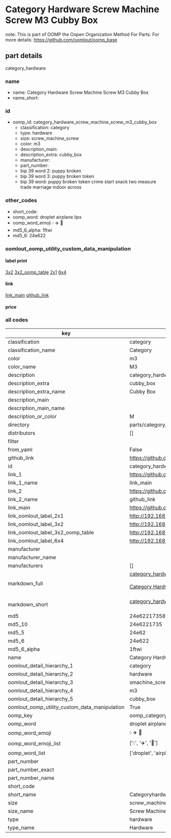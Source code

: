 # Category Hardware Screw Machine Screw M3 Cubby Box  

note: This is part of OOMP the Oopen Organization Method For Parts. For more details: https://github.com/oomlout/oomp_base

##  part details



category_hardware

### name
* name: Category Hardware Screw Machine Screw M3 Cubby Box
* name_short: 
### id
* oomp_id: category_hardware_screw_machine_screw_m3_cubby_box
  * classification: category
  * type: hardware
  * size: screw_machine_screw
  * color: m3
  * description_main: 
  * description_extra: cubby_box
  * manufacturer: 
  * part_number: 
  * bip 39 word 2: puppy broken
  * bip 39 word 3: puppy broken token
  * bip 39 word: puppy broken token crime start snack two measure trade marriage indoor across

### other_codes
* short_code: 
* oomp_word: droplet airplane lips
* oomp_word_emoji :droplet: :airplane: :lips:
* md5_6_alpha: 1ftwi
* md5_6: 24e622






### oomlout_oomp_utility_custom_data_manipulation
#### label print
[3x2](http://192.168.1.245:1112/?label=oomp%201ftwi)
[3x2_oomp_table](http://192.168.1.107:1112/?label=oomp%201ftwi)
[2x1](http://192.168.1.242:1112/?label=oomp%201ftwi)
[6x4](http://192.168.1.55:1112/?label=oomp%201ftwi)    

#### link

[link_main](https://github.com/oomlout/oomlout_oomp_current_version_messy/tree/main/parts/category_hardware_screw_machine_screw_m3_cubby_box) [github_link](https://github.com/oomlout/oomlout_oomp_part_src/tree/main/parts/category_hardware_screw_machine_screw_m3_cubby_box)                             

#### price







### all codes 
| key | value |  
| --- | --- |  
| classification | category |  
| classification_name | Category |  
| color | m3 |  
| color_name | M3 |  
| description | category_hardware |  
| description_extra | cubby_box |  
| description_extra_name | Cubby Box |  
| description_main |  |  
| description_main_name |  |  
| description_or_color | M  |  
| directory | parts/category_hardware_screw_machine_screw_m3_cubby_box |  
| distributors | [] |  
| filter |  |  
| from_yaml | False |  
| github_link | https://github.com/oomlout/oomlout_oomp_part_src/tree/main/parts/category_hardware_screw_machine_screw_m3_cubby_box |  
| id | category_hardware_screw_machine_screw_m3_cubby_box |  
| link_1 | https://github.com/oomlout/oomlout_oomp_current_version_messy/tree/main/parts/category_hardware_screw_machine_screw_m3_cubby_box |  
| link_1_name | link_main |  
| link_2 | https://github.com/oomlout/oomlout_oomp_part_src/tree/main/parts/category_hardware_screw_machine_screw_m3_cubby_box |  
| link_2_name | github_link |  
| link_main | https://github.com/oomlout/oomlout_oomp_current_version_messy/tree/main/parts/category_hardware_screw_machine_screw_m3_cubby_box |  
| link_oomlout_label_2x1 | http://192.168.1.242:1112/?label=oomp%201ftwi |  
| link_oomlout_label_3x2 | http://192.168.1.245:1112/?label=oomp%201ftwi |  
| link_oomlout_label_3x2_oomp_table | http://192.168.1.107:1112/?label=oomp%201ftwi |  
| link_oomlout_label_6x4 | http://192.168.1.55:1112/?label=oomp%201ftwi |  
| manufacturer |  |  
| manufacturer_name |  |  
| manufacturers | [] |  
| markdown_full | [category_hardware_screw_machine_screw_m3_cubby_box](https://github.com/oomlout/oomlout_oomp_current_version_messy/tree/main/parts/category_hardware_screw_machine_screw_m3_cubby_box)<br>[](https://github.com/oomlout/oomlout_oomp_current_version_messy/tree/main/parts/category_hardware_screw_machine_screw_m3_cubby_box)<br>[Category Hardware Screw Machine Screw M3 Cubby Box](https://github.com/oomlout/oomlout_oomp_current_version_messy/tree/main/parts/category_hardware_screw_machine_screw_m3_cubby_box)<br><br> |  
| markdown_short | [category_hardware_screw_machine_screw_m3_cubby_box](https://github.com/oomlout/oomlout_oomp_current_version_messy/tree/main/parts/category_hardware_screw_machine_screw_m3_cubby_box)<br><br> |  
| md5 | 24e622173589fd77346a5339c7c72570 |  
| md5_10 | 24e6221735 |  
| md5_5 | 24e62 |  
| md5_6 | 24e622 |  
| md5_6_alpha | 1ftwi |  
| name | Category Hardware Screw Machine Screw M3 Cubby Box |  
| oomlout_detail_hierarchy_1 | category |  
| oomlout_detail_hierarchy_2 | hardware |  
| oomlout_detail_hierarchy_3 | smachine_screw |  
| oomlout_detail_hierarchy_4 | m3 |  
| oomlout_detail_hierarchy_5 | cubby_box |  
| oomlout_oomp_utility_custom_data_manipulation | True |  
| oomp_key | oomp_category_hardware_screw_machine_screw_m3_cubby_box |  
| oomp_word | droplet airplane lips |  
| oomp_word_emoji | :droplet: :airplane: :lips: |  
| oomp_word_emoji_list | [':droplet:', ':airplane:', ':lips:'] |  
| oomp_word_list | ['droplet', 'airplane', 'lips'] |  
| part_number |  |  
| part_number_exact |  |  
| part_number_name |  |  
| short_code |  |  
| short_name | Categoryhardware |  
| size | screw_machine_screw |  
| size_name | Screw Machine Screw |  
| type | hardware |  
| type_name | Hardware |  
